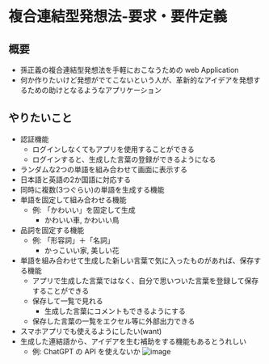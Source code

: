 # 複合連結型発想法-要求・要件定義

## 概要

* 孫正義の複合連結型発想法を手軽におこなうための web Application
* 何か作りたいけど発想がでてこないという人が、革新的なアイデアを発想するための助けとなるようなアプリケーション

## やりたいこと

* 認証機能
    * ログインしなくてもアプリを使用することができる
    * ログインすると、生成した言葉の登録ができるようになる
* ランダムな2つの単語を組み合わせて画面に表示する
* 日本語と英語の2か国語に対応する
* 同時に複数(3つぐらい)の単語を生成する機能
* 単語を固定して組み合わせる機能
    * 例: 「かわいい」を固定して生成
        * かわいい車, かわいい鳥
* 品詞を固定する機能
    * 例: 「形容詞」＋「名詞」
        * かっこいい家, 美しい花
* 単語を組み合わせて生成した新しい言葉で気に入ったものがあれば、保存する機能
    * アプリで生成した言葉ではなく、自分で思いついた言葉を登録して保存することができる
    * 保存して一覧で見れる
        * 生成した言葉にコメントもできるようにする
    * 保存した言葉の一覧をエクセル等に外部出力できる
* スマホアプリでも使えるようにしたい(want)
* 生成した連結語から、アイデアを生む補助をする機能もあるとうれしい
    * 例: ChatGPT の API を使えないか
![image](https://user-images.githubusercontent.com/59964162/223427135-a9a21d9d-9274-4104-9d79-d4891689ecf0.png)
